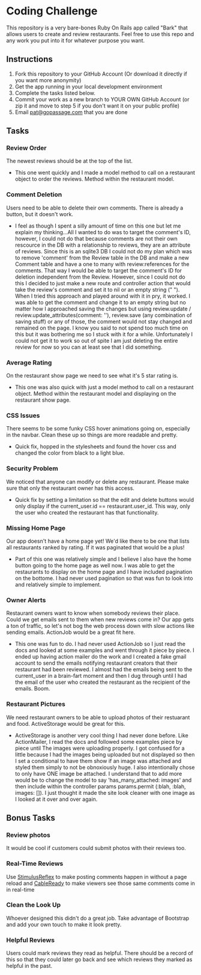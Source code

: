 # Coding Challenge

This repository is a very bare-bones Ruby On Rails app called "Bark" that allows users to create and review restaurants. Feel free to use this repo and any work you put into it for whatever purpose you want. 

## Instructions

1. Fork this repository to your GitHub Account (Or download it directly if you want more anonymity)
2. Get the app running in your local development environment
3. Complete the tasks listed below. 
4. Commit your work as a new branch to YOUR OWN GitHub Account (or zip it and move to step 5 if you don't want it on your public profile)
5. Email pat@gopassage.com that you are done

## Tasks

### Review Order

The newest reviews should be at the top of the list. 

- This one went quickly and I made a model method to call on a restaurant object to order the reviews. Method within the restaurant model.

### Comment Deletion

Users need to be able to delete their own comments. There is already a button, but it doesn't work. 

- I feel as though I spent a silly amount of time on this one but let me explain my thinking...All I wanted to do was to target the comment's ID, however, I could not do that because comments are not their own rescource in the DB with a relationship to reviews, they are an attribute of reviews. Since this is an sqlite3 DB I could not do my plan which was to remove 'comment' from the Review table in the DB and make a new Comment table and have  a one to many with review:references for the comments. That way I would be able to target the comment's ID for deletion independent from the Review. However, since I could not do this I decided to just make a new route and controller action that would take the review's comment and set it to nil or an empty string (" "). When I tried this approach and played around with it in pry, it worked. I was able to get the comment and change it to an empty string but no matter how I approached saving the changes but using review.update / review.update_attributes(comment: ''), review.save (any combination of saving stuff) or any of those, the comment would not stay changed and remained on the page. I know you said to not spend too much time on this but it was bothering me so I stuck with it for a while. Unfortunately I could not get it to work so out of spite I am just deleting the entire review for now so you can at least see that I did something.

### Average Rating

On the restaurant show page we need to see what it's 5 star rating is. 

- This one was also quick with just a model method to call on a restaurant object. Method within the restaurant model and displaying on the restaurant show page.

### CSS Issues
There seems to be some funky CSS hover animations going on, especially in
the navbar. Clean these up so things are more readable and pretty. 

- Quick fix, hopped in the stylesheets and found the hover css and changed the color from black to a light blue.

### Security Problem

We noticed that anyone can modify or delete any restaurant. Please make sure 
that only the restaurant owner has this access. 

- Quick fix by setting a limitation so that the edit and delete buttons would only display if the current_user.id == restaurant.user_id. This way, only the user who created the restaurant has that functionality. 

### Missing Home Page

Our app doesn't have a home page yet! We'd like there to be one that lists all
restaurants ranked by rating. If it was paginated that would be a plus! 

- Part of this one was relatively simple and I believe I also have the home button going to the home page as well now. I was able to get the restaurants to display on the home page and I have included pagination on the bottome. I had never used pagination so that was fun to look into and relatively simple to implement. 

### Owner Alerts

Restaurant owners want to know when somebody reviews their place. Could we get emails 
sent to them when new reviews come in? Our app gets a ton of traffic, so let's not
bog the web process down with slow actions like sending emails. ActionJob would be a 
great fit here. 

- This one was fun to do. I had never used ActionJob so I just read the docs and looked at some examples and went through it piece by piece. I ended up having action mailer do the work and I created a fake gmail account to send the emails notifying restaurant creators that their restaurant had been reviewed. I almost had the emails being sent to the current_user in a brain-fart moment and then I dug through until I had the email of the user who created the restaurant as the recipient of the emails. Boom. 

### Restaurant Pictures

We need restaurant owners to be able to upload photos of their restuarant and food. ActiveStorage would be great for this. 

- ActiveStorage is another very cool thing I had never done before. Like ActionMailer, I read the docs and followed some examples piece by piece until The images were uploading properly. I got confused for a little because I had the images being uploaded but not displayed so then I set a conditional to have them show if an image was attached and styled them simply to not be obnoxiously huge. I also intentionally chose to only have ONE image be attached. I understand that to add more would be to change the model to say 'has_many_attached: images' and then include within the controller params params.permit (:blah, :blah, images: []). I just thought it made the site look cleaner with one image as I looked at it over and over again.

## Bonus Tasks

### Review photos

It would be cool if customers could submit photos with their reviews too.

### Real-Time Reviews

Use [StimulusReflex](https://docs.stimulusreflex.com) to make posting comments happen in without a page reload and [CableReady](https://cableready.stimulusreflex.com) to make viewers see those same comments come in in real-time

### Clean the Look Up

Whoever designed this didn't do a great job. Take advantage of Bootstrap and add your own touch to make it look pretty.

### Helpful Reviews

Users could mark reviews they read as helpful. There should be a record of this so that they could later go back and see which reviews
they marked as helpful in the past. 
